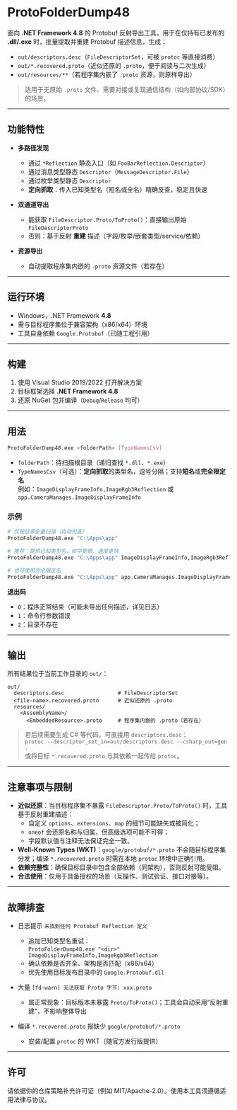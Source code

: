 # ProtoFolderDump48

面向 **.NET Framework 4.8** 的 Protobuf 反射导出工具。用于在仅持有已发布的 **.dll/.exe** 时，批量提取并重建 Protobuf 描述信息，生成：

- `out/descriptors.desc`（`FileDescriptorSet`，可被 `protoc` 等直接消费）
- `out/*.recovered.proto`（近似还原的 `.proto`，便于阅读与二次生成）
- `out/resources/**`（若程序集内嵌了 `.proto` 资源，则原样导出）

> 适用于无原始 `.proto` 文件、需要对接或复现通信结构（如内部协议/SDK）的场景。

---

## 功能特性

- **多路径发现**
  - 通过 `*Reflection` 静态入口（如 `FooBarReflection.Descriptor`）
  - 通过消息类型静态 `Descriptor`（`MessageDescriptor.File`）
  - 通过枚举类型静态 `Descriptor`
  - **定向抓取**：传入已知类型名（短名或全名）精确反查，稳定且快速

- **双通道导出**
  - 能获取 `FileDescriptor.Proto/ToProto()`：直接输出原始 `FileDescriptorProto`
  - 否则：基于反射 **重建** 描述（字段/枚举/嵌套类型/service/依赖）

- **资源导出**
  - 自动提取程序集内嵌的 `.proto` 资源文件（若存在）

---

## 运行环境

- Windows，.NET Framework **4.8**
- 需与目标程序集位于兼容架构（x86/x64）环境
- 工具自身依赖 `Google.Protobuf`（已随工程引用）

---

## 构建

1. 使用 Visual Studio 2019/2022 打开解决方案  
2. 目标框架选择 **.NET Framework 4.8**  
3. 还原 NuGet 包并编译（`Debug`/`Release` 均可）

---

## 用法

```bash
ProtoFolderDump48.exe <folderPath> [TypeNamesCsv]
```

- `folderPath`：待扫描根目录（递归查找 `*.dll`、`*.exe`）
- `TypeNamesCsv`（可选）：**定向抓取**的类型名，逗号分隔；支持**短名**或**完全限定名**  
  例如：`ImageDisplayFrameInfo,ImageRgb3Reflection` 或 `app.CameraManages.ImageDisplayFrameInfo`

### 示例

```bash
# 仅按目录全量扫描（自动兜底）
ProtoFolderDump48.exe "C:\Apps\app"

# 推荐：提供已知类型名，命中更稳、速度更快
ProtoFolderDump48.exe "C:\Apps\app" ImageDisplayFrameInfo,ImageRgb3Reflection

# 也可使用完全限定名
ProtoFolderDump48.exe "C:\Apps\app" app.CameraManages.ImageDisplayFrameInfo
```

**退出码**
- `0`：程序正常结束（可能未导出任何描述，详见日志）
- `1`：命令行参数错误
- `2`：目录不存在

---

## 输出

所有结果位于当前工作目录的 `out/`：

```
out/
  descriptors.desc                 # FileDescriptorSet
  <file-name>.recovered.proto      # 近似还原的 .proto
  resources/
    <AssemblyName>/
      <EmbeddedResource>.proto     # 程序集内嵌的 .proto（若存在）
```

> 若后续需要生成 C# 等代码，可直接用 `descriptors.desc`：  
> `protoc --descriptor_set_in=out/descriptors.desc --csharp_out=gen .`  
> 或将目标 `*.recovered.proto` 与其依赖一起传给 `protoc`。

---

## 注意事项与限制

- **近似还原**：当目标程序集不暴露 `FileDescriptor.Proto/ToProto()` 时，工具基于反射重建描述：
  - 自定义 `options`、`extensions`、`map` 的细节可能缺失或被简化；
  - `oneof` 会还原名称与归属，但高级选项可能不可得；
  - 字段默认值与注释无法保证完全一致。
- **Well-Known Types (WKT)**：`google/protobuf/*.proto` 不会随目标程序集分发；编译 `*.recovered.proto` 时需在本地 `protoc` 环境中正确引用。
- **依赖完整性**：确保目标目录中包含全部依赖（同架构），否则反射可能受阻。
- **合法使用**：仅用于具备授权的场景（互操作、测试验证、接口对接等）。

---

## 故障排查

- 日志提示 `未找到任何 Protobuf Reflection 定义`  
  - 追加已知类型名重试：  
    `ProtoFolderDump48.exe "<dir>" ImageDisplayFrameInfo,ImageRgb3Reflection`
  - 确认依赖是否齐全、架构是否匹配（x86/x64）
  - 优先使用目标发布目录中的 `Google.Protobuf.dll`

- 大量 `[fd-warn] 无法获取 Proto 字节: xxx.proto`  
  - 属正常现象：目标版本未暴露 `Proto/ToProto()`；工具会自动采用“反射重建”，不影响整体导出

- 编译 `*.recovered.proto` 报缺少 `google/protobuf/*.proto`  
  - 安装/配置 `protoc` 的 WKT（随官方发行版提供）

---

## 许可

请依据你的仓库策略补充许可证（例如 MIT/Apache-2.0）。使用本工具须遵循适用法律与协议。
